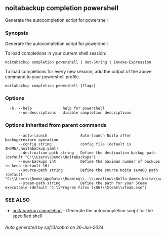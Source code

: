 ## noitabackup completion powershell

Generate the autocompletion script for powershell

### Synopsis

Generate the autocompletion script for powershell.

To load completions in your current shell session:

	noitabackup completion powershell | Out-String | Invoke-Expression

To load completions for every new session, add the output of the above command
to your powershell profile.


```
noitabackup completion powershell [flags]
```

### Options

```
  -h, --help              help for powershell
      --no-descriptions   disable completion descriptions
```

### Options inherited from parent commands

```
      --auto-launch               Auto-launch Noita after backup/restore operation
      --config string             config file (default is $HOME/.noitabackup.yaml)
      --destination-path string   Define the destination backup path (default "C:\\Users\\Demo\\NoitaBackups")
      --num-backups int           Define the maximum number of backups to keep (default 16)
      --source-path string        Define the source Noita save00 path (default "C:\\Users\\Demo\\AppData\\Roaming\\..\\LocalLow\\Nolla_Games_Noita\\save00")
      --steam-path string         Define the path for your Steam executable (default "C:\\Program Files (x86)\\Steam\\steam.exe")
```

### SEE ALSO

* [noitabackup completion](noitabackup_completion.md)	 - Generate the autocompletion script for the specified shell

###### Auto generated by spf13/cobra on 26-Jun-2024
